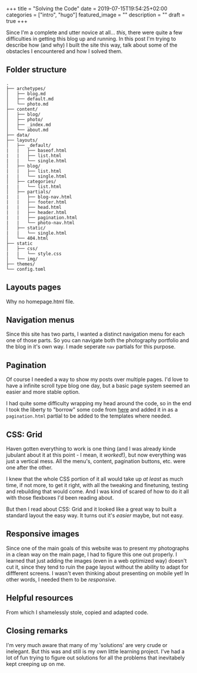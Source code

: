 +++
title =  "Solving the Code"
date = 2019-07-15T19:54:25+02:00
categories = ["intro", "hugo"]
featured_image = ""
description = ""
draft = true
+++

Since I'm a complete and utter novice at all... *this*, there were quite a few difficulties in getting this blog up and running. In this post I'm trying to describe how (and why) I built the site this way, talk about some of the obstacles I encountered and how I solved them.

Folder structure
----------------

    .
    ├── archetypes/
    │   ├── blog.md
    │   ├── default.md
    │   └── photo.md
    ├── content/
    │   ├── blog/
    │   ├── photo/
    │   ├── _index.md
    │   └── about.md
    ├── data/
    ├── layouts/
    │   ├── _default/
    |   |   ├── baseof.html
    |   |   ├── list.html
    |   |   └── single.html
    │   ├── blog/
    |   |   ├── list.html
    |   |   └── single.html
    │   ├── categories/
    |   |   └── list.html
    │   ├── partials/
    |   |   ├── blog-nav.html
    |   |   ├── footer.html
    |   |   ├── head.html
    |   |   ├── header.html
    |   |   ├── pagination.html
    |   |   └── photo-nav.html
    │   ├── static/
    |   |   └── single.html
    │   └── 404.html
    ├── static
    │   ├── css/
    |   |   └── style.css
    │   └── img/
    ├── themes/
    └── config.toml

Layouts pages
-------------
Why no homepage.html file.

Navigation menus
----------------
Since this site has two parts, I wanted a distinct navigation menu for each one of those parts. So you can navigate both the photography portfolio and the blog in it's own way. I made seperate `nav` partials for this purpose.

Pagination
----------
Of course I needed a way to show my posts over multiple pages. I'd love to have a infinite scroll type blog one day, but a basic page system seemed an easier and more stable option.

I had quite some difficulty wrapping my head around the code, so in the end I took the liberty to "borrow" some code from [here](https://glennmccomb.com/articles/how-to-build-custom-hugo-pagination/) and added it in as a `pagination.html` partial to be added to the templates where needed. 

CSS: Grid
---------
Haven gotten everything to work is one thing (and I was already kinde jubulant about it at this point - I mean, it *worked*!), but now everything was just a vertical mess. All the menu's, content, pagination buttons, etc. were one after the other.

I knew that the whole CSS portion of it all would take up *at least* as much time, if not more, to get it right, with all the tweaking and finetuning, testing and rebuilding that would come. And I was kind of scared of how to do it all with those flexboxes I'd been reading about.

But then I read about CSS: Grid and it looked like a great way to built a standard layout the easy way. It turns out it's *easier* maybe, but not easy.

Responsive images
-----------------
Since one of the main goals of this website was to present my photographs in a clean way on the main page, I had to figure this one out properly. I learned that just adding the images (even in a web optimized way) doesn't cut it, since they tend to ruin the page layout without the ability to adapt for diffferent screens. I wasn't even thinking about presenting on mobile yet! In other words, I needed them to be *responsive*.

Helpful resources
-----------------
From which I shamelessly stole, copied and adapted code.

Closing remarks
---------------
I'm very much aware that many of my 'solutions' are very crude or inelegant. But this was and still is my own little learning project. I've had a lot of fun trying to figure out solutions for all the problems that inevitabely kept creeping up on me. 